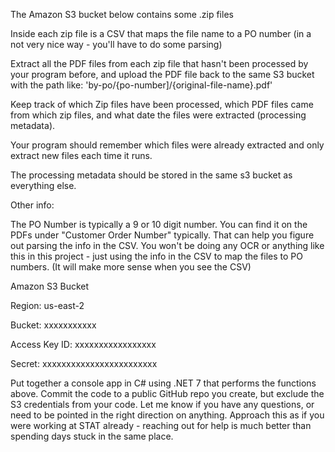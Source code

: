The Amazon S3 bucket below contains some .zip files

Inside each zip file is a CSV that maps the file name to a PO number (in a not very nice way - you'll have to do some parsing)

Extract all the PDF files from each zip file that hasn't been processed by your program before, and upload the PDF file back to the same S3 bucket with the path like: 'by-po/{po-number]/{original-file-name}.pdf'


Keep track of which Zip files have been processed, which PDF files came from which zip files, and what date the files were extracted (processing metadata).

Your program should remember which files were already extracted and only extract new files each time it runs.

The processing metadata should be stored in the same s3 bucket as everything else.


Other info:

The PO Number is typically a 9 or 10 digit number. You can find it on the PDFs under "Customer Order Number" typically. That can help you figure out parsing the info in the CSV. You won't be doing any OCR or anything like this in this project - just using the info in the CSV to map the files to PO numbers. (It will make more sense when you see the CSV)


Amazon S3 Bucket

Region: us-east-2

Bucket: xxxxxxxxxxx

Access Key ID: xxxxxxxxxxxxxxxxx

Secret: xxxxxxxxxxxxxxxxxxxxxxxx


Put together a console app in C# using .NET 7 that performs the functions above. Commit the code to a public GitHub repo you create, but exclude the S3 credentials from your code. Let me know if you have any questions, or need to be pointed in the right direction on anything. Approach this as if you were working at STAT already - reaching out for help is much better than spending days stuck in the same place. 

